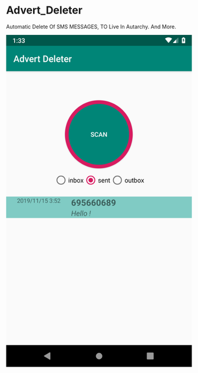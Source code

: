 # Advert_Deleter
Automatic Delete Of SMS MESSAGES, TO Live In Autarchy. And More.

<img src="AppImages/GooglePixel2/screenshot-2020-04-13_18.37.08.769.png" height="900px"/>
